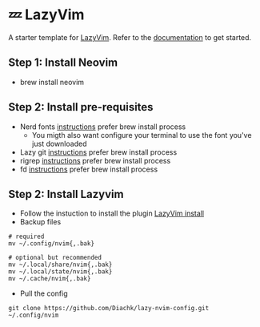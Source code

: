 # 💤 LazyVim

A starter template for [LazyVim](https://github.com/LazyVim/LazyVim).
Refer to the [documentation](https://lazyvim.github.io/installation) to get started.

## Step 1: Install Neovim
- brew install neovim

## Step 2: Install pre-requisites
- Nerd fonts [instructions](https://github.com/ryanoasis/nerd-fonts#option-4-homebrew-fonts) prefer brew install process
    - You migth also want configure your terminal to use the font you've just downloaded
- Lazy git [instructions](https://github.com/jesseduffield/lazygit) prefer brew install process
- rigrep [instructions](https://github.com/BurntSushi/ripgrep#installation) prefer brew install process
- fd [instructions](https://github.com/sharkdp/fd) prefer brew install process

## Step 2: Install Lazyvim
- Follow the instuction to install the plugin [LazyVim install](https://www.lazyvim.org/installation)
- Backup files
```console
# required
mv ~/.config/nvim{,.bak}

# optional but recommended
mv ~/.local/share/nvim{,.bak}
mv ~/.local/state/nvim{,.bak}
mv ~/.cache/nvim{,.bak}
```
- Pull the config
```console
git clone https://github.com/Diachk/lazy-nvim-config.git ~/.config/nvim
````
